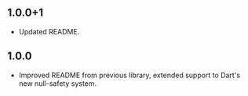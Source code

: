 ## 1.0.0+1

* Updated README.

## 1.0.0

* Improved README from previous library, extended support to Dart's new null-safety system.
